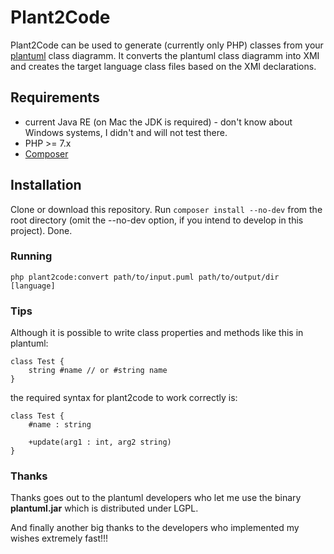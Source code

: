 # Plant2Code

Plant2Code can be used to generate (currently only PHP) classes from your [plantuml](http://plantuml.com/class-diagram) class diagramm. 
It converts the plantuml class diagramm into XMI and creates the target language class files based on the XMI declarations.

## Requirements

* current Java RE (on Mac the JDK is required) - don't know about Windows systems, I didn't and will not test there. 
* PHP >= 7.x
* [Composer](https://getcomposer.org) 

## Installation

Clone or download this repository. Run `composer install --no-dev` from the root directory (omit the --no-dev option, if you intend 
to develop in this project). Done.

### Running

```
php plant2code:convert path/to/input.puml path/to/output/dir [language]
```

### Tips

Although it is possible to write class properties and methods like this in plantuml:
```
class Test {
    string #name // or #string name
}
```
the required syntax for plant2code to work correctly is:
```
class Test {
    #name : string
    
    +update(arg1 : int, arg2 string)
}
```


### Thanks

Thanks goes out to the plantuml developers who let me use the binary **plantuml.jar** which is distributed under LGPL.

And finally another big thanks to the developers who implemented my wishes extremely fast!!!